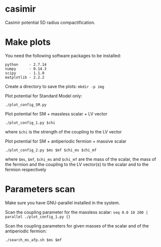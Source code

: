 # casimir
Casimir potential 5D radius compactification.


Make plots
==========

You need the following software packages to be installed:

```
python     - 2.7.14
numpy      - 0.14.3
scipy      - 1.1.0
matplotlib - 2.2.2
```

Create a directory to save the plots:
```mkdir -p img```

Plot potential for Standard Model only:
```
./plot_config_SM.py
```

Plot potential for SM + massless scalar + LV vector
```
./plot_config_1.py $chi
```

where ```$chi``` is the strength of the coupling to the LV vector

Plot potential for SM + antiperiodic fermion + massive scalar
```
./plot_config_2.py $ms $mf $chi_ms $chi_mf
```

where ```$ms```, ```$mf```, ```$chi_ms``` and ```$chi_mf``` are the mass of the scalar, the mass of the fermion and the 
coupling to the LV vector(s) to the scalar and to the fermion respectively

Parameters scan
===============

Make sure you have GNU-parallel installed in the system.

Scan the coupling parameter for the massless scalar:
```seq 0.0 10 200 | parallel ./plot_config_1.py {}```

Scan the coupling parameters for given masses of the scalar and of the antiperiodic fermion:

```./search_ms_afp.sh $ms $mf```


